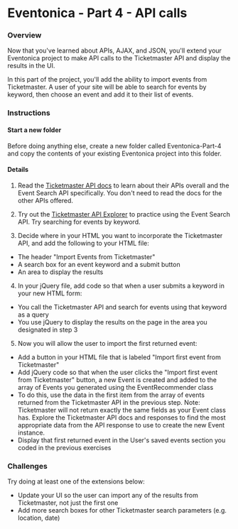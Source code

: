 # Eventonica - Part 4 - API calls

### Overview
Now that you've learned about APIs, AJAX, and JSON, you'll extend your Eventonica project to make API calls to the Ticketmaster API and display the results in the UI.

In this part of the project, you'll add the ability to import events from Ticketmaster. A user of your site will be able to search for events by keyword, then choose an event and add it to their list of events.

### Instructions

#### Start a new folder

Before doing anything else, create a new folder called Eventonica-Part-4 and copy the contents of your existing Eventonica project into this folder.

#### Details

1. Read the [Ticketmaster API docs](https://developer.ticketmaster.com/products-and-docs/apis/discovery-api/v2/) to learn about their APIs overall and the Event Search API specifically. You don't need to read the docs for the other APIs offered.

2. Try out the [Ticketmaster API Explorer](https://developer.ticketmaster.com/api-explorer/v2/) to practice using the Event Search API. Try searching for events by keyword.

3. Decide where in your HTML you want to incorporate the Ticketmaster API, and add the following to your HTML file:
 - The header "Import Events from Ticketmaster"
 - A search box for an event keyword and a submit button
 - An area to display the results

4. In your jQuery file, add code so that when a user submits a keyword in your new HTML form:
 - You call the Ticketmaster API and search for events using that keyword as a query
 - You use jQuery to display the results on the page in the area you designated in step 3

5. Now you will allow the user to import the first returned event:
 - Add a button in your HTML file that is labeled "Import first event from Ticketmaster"
 - Add jQuery code so that when the user clicks the "Import first event from Ticketmaster" button, a new Event is created and added to the array of Events you generated using the EventRecommender class
 - To do this, use the data in the first item from the array of events returned from the Ticketmaster API in the previous step. Note: Ticketmaster will not return exactly the same fields as your Event class has. Explore the Ticketmaster API docs and responses to find the most appropriate data from the API response to use to create the new Event instance.
 - Display that first returned event in the User's saved events section you coded in the previous exercises

### Challenges
Try doing at least one of the extensions below:
- Update your UI so the user can import any of the results from Ticketmaster, not just the first one
- Add more search boxes for other Ticketmaster search parameters (e.g. location, date)
